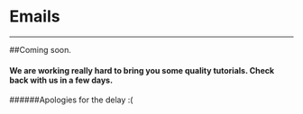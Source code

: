 ﻿# Emails
----

##Coming soon.

#### We are working really hard to bring you some quality tutorials. Check back with us in a few days.

######Apologies for the delay :(